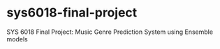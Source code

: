 # sys6018-final-project
SYS 6018 Final Project: Music Genre Prediction System using Ensemble models
